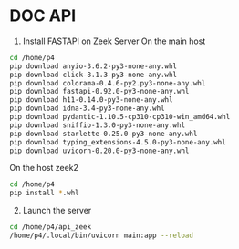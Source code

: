 # DOC API 

1. Install FASTAPI on Zeek Server
On the main host 
```bash 
cd /home/p4 
pip download anyio-3.6.2-py3-none-any.whl
pip download click-8.1.3-py3-none-any.whl
pip download colorama-0.4.6-py2.py3-none-any.whl
pip download fastapi-0.92.0-py3-none-any.whl
pip download h11-0.14.0-py3-none-any.whl
pip download idna-3.4-py3-none-any.whl
pip download pydantic-1.10.5-cp310-cp310-win_amd64.whl
pip download sniffio-1.3.0-py3-none-any.whl
pip download starlette-0.25.0-py3-none-any.whl
pip download typing_extensions-4.5.0-py3-none-any.whl
pip download uvicorn-0.20.0-py3-none-any.whl
```
On the host zeek2 
```bash
cd /home/p4
pip install *.whl
```

2. Launch the server
```bash
cd /home/p4/api_zeek
/home/p4/.local/bin/uvicorn main:app --reload
```

